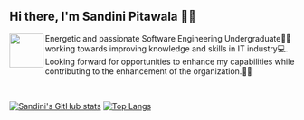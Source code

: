 ## Hi there, I'm Sandini Pitawala 👩‍💻


<img align="left" src="https://user-images.githubusercontent.com/67331586/136979825-2377fb29-d1df-4ded-9973-8a59db627709.png" width="60" height="60"/>  

Energetic and passionate Software Engineering Undergraduate👩‍🎓 working towards improving knowledge and skills in IT industry💻. 
Looking forward for opportunities to enhance my capabilities while contributing to the enhancement of the organization.🙇‍♀️ 

<br>

[![Sandini's GitHub stats](https://github-readme-stats.vercel.app/api?username=Sandinipitawala)](https://github.com/Sandinipitawala/github-readme-stats)
[![Top Langs](https://github-readme-stats.vercel.app/api/top-langs/?username=Sandinipitawala&layout=compact)](https://github.com/Sandinipitawala/github-readme-stats)



